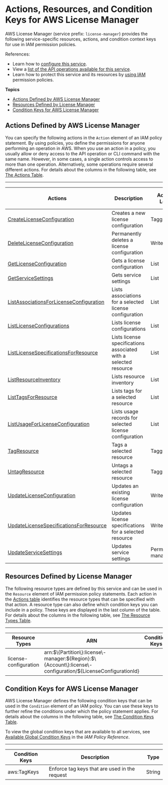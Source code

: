 # Actions, Resources, and Condition Keys for AWS License Manager<a name="list_awslicensemanager"></a>

AWS License Manager \(service prefix: `license-manager`\) provides the following service\-specific resources, actions, and condition context keys for use in IAM permission policies\.

References:
+ Learn how to [configure this service](https://docs.aws.amazon.com/license-manager/latest/userguide/)\.
+ View a [list of the API operations available for this service](https://docs.aws.amazon.com/license-manager/latest/APIReference/)\.
+ Learn how to protect this service and its resources by [using IAM](https://docs.aws.amazon.com/license-manager/latest/userguide/using-service-linked-roles.html) permission policies\.

**Topics**
+ [Actions Defined by AWS License Manager](#awslicensemanager-actions-as-permissions)
+ [Resources Defined by License Manager](#awslicensemanager-resources-for-iam-policies)
+ [Condition Keys for AWS License Manager](#awslicensemanager-policy-keys)

## Actions Defined by AWS License Manager<a name="awslicensemanager-actions-as-permissions"></a>

You can specify the following actions in the `Action` element of an IAM policy statement\. By using policies, you define the permissions for anyone performing an operation in AWS\. When you use an action in a policy, you usually allow or deny access to the API operation or CLI command with the same name\. However, in some cases, a single action controls access to more than one operation\. Alternatively, some operations require several different actions\. For details about the columns in the following table, see [The Actions Table](reference_policies_actions-resources-contextkeys.md#actions_table)\.


****  

| Actions | Description | Access Level | Resource Types \(\*required\) | Condition Keys | Dependent Actions | 
| --- | --- | --- | --- | --- | --- | 
|   [ CreateLicenseConfiguration ](https://docs.aws.amazon.com/license-manager/latest/APIReference/API_CreateLicenseConfiguration.html)  | Creates a new license configuration | Tagging |  |  |  | 
|   [ DeleteLicenseConfiguration ](https://docs.aws.amazon.com/license-manager/latest/APIReference/API_DeleteLicenseConfiguration.html)  | Permanently deletes a license configuration | Write |   [ license\-configuration\* ](#awslicensemanager-license-configuration)   |  |  | 
|   [ GetLicenseConfiguration ](https://docs.aws.amazon.com/license-manager/latest/APIReference/API_GetLicenseConfiguration.html)  | Gets a license configuration | List |   [ license\-configuration\* ](#awslicensemanager-license-configuration)   |  |  | 
|   [ GetServiceSettings ](https://docs.aws.amazon.com/license-manager/latest/APIReference/API_GetServiceSettings.html)  | Gets service settings | List |  |  |  | 
|   [ ListAssociationsForLicenseConfiguration ](https://docs.aws.amazon.com/license-manager/latest/APIReference/API_ListAssociationsForLicenseConfiguration.html)  | Lists associations for a selected license configuration | List |   [ license\-configuration\* ](#awslicensemanager-license-configuration)   |  |  | 
|   [ ListLicenseConfigurations ](https://docs.aws.amazon.com/license-manager/latest/APIReference/API_ListLicenseConfigurations.html)  | Lists license configurations | List |  |  |  | 
|   [ ListLicenseSpecificationsForResource ](https://docs.aws.amazon.com/license-manager/latest/APIReference/API_ListLicenseSpecificationsForResource.html)  | Lists license specifications associated with a selected resource | List |  |  |  | 
|   [ ListResourceInventory ](https://docs.aws.amazon.com/license-manager/latest/APIReference/API_ListResourceInventory.html)  | Lists resource inventory | List |  |  |  | 
|   [ ListTagsForResource ](https://docs.aws.amazon.com/license-manager/latest/APIReference/API_ListTagsForResource.html)  | Lists tags for a selected resource | List |   [ license\-configuration\* ](#awslicensemanager-license-configuration)   |  |  | 
|   [ ListUsageForLicenseConfiguration ](https://docs.aws.amazon.com/license-manager/latest/APIReference/API_ListUsageForLicenseConfiguration.html)  | Lists usage records for selected license configuration | List |   [ license\-configuration\* ](#awslicensemanager-license-configuration)   |  |  | 
|   [ TagResource ](https://docs.aws.amazon.com/license-manager/latest/APIReference/API_TagResource.html)  | Tags a selected resource | Tagging |   [ license\-configuration\* ](#awslicensemanager-license-configuration)   |  |  | 
|   [ UntagResource ](https://docs.aws.amazon.com/license-manager/latest/APIReference/API_UntagResource.html)  | Untags a selected resource | Tagging |   [ license\-configuration\* ](#awslicensemanager-license-configuration)   |  |  | 
|   [ UpdateLicenseConfiguration ](https://docs.aws.amazon.com/license-manager/latest/APIReference/API_UpdateLicenseConfiguration.html)  | Updates an existing license configuration | Write |   [ license\-configuration\* ](#awslicensemanager-license-configuration)   |  |  | 
|   [ UpdateLicenseSpecificationsForResource ](https://docs.aws.amazon.com/license-manager/latest/APIReference/API_UpdateLicenseSpecificationsForResource.html)  | Updates license specifications for a selected resource | Write |   [ license\-configuration\* ](#awslicensemanager-license-configuration)   |  |  | 
|   [ UpdateServiceSettings ](https://docs.aws.amazon.com/license-manager/latest/APIReference/API_UpdateServiceSettings.html)  | Updates service settings | Permissions management |  |  |  | 

## Resources Defined by License Manager<a name="awslicensemanager-resources-for-iam-policies"></a>

The following resource types are defined by this service and can be used in the `Resource` element of IAM permission policy statements\. Each action in the [Actions table](#awslicensemanager-actions-as-permissions) identifies the resource types that can be specified with that action\. A resource type can also define which condition keys you can include in a policy\. These keys are displayed in the last column of the table\. For details about the columns in the following table, see [The Resource Types Table](reference_policies_actions-resources-contextkeys.md#resources_table)\.


****  

| Resource Types | ARN | Condition Keys | 
| --- | --- | --- | 
|   license\-configuration  |  arn:$\{Partition\}:license\-manager:$\{Region\}:$\{Account\}:license\-configuration/$\{LicenseConfigurationId\}  |  | 

## Condition Keys for AWS License Manager<a name="awslicensemanager-policy-keys"></a>

AWS License Manager defines the following condition keys that can be used in the `Condition` element of an IAM policy\. You can use these keys to further refine the conditions under which the policy statement applies\. For details about the columns in the following table, see [The Condition Keys Table](reference_policies_actions-resources-contextkeys.md#context_keys_table)\.

To view the global condition keys that are available to all services, see [Available Global Condition Keys](reference_policies_condition-keys.html#AvailableKeys) in the *IAM Policy Reference*\.


****  

| Condition Keys | Description | Type | 
| --- | --- | --- | 
|   aws:TagKeys  | Enforce tag keys that are used in the request | String | 